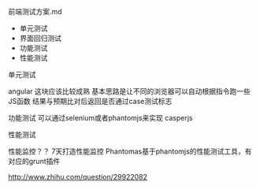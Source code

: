 前端测试方案.md


- 单元测试
- 界面回归测试
- 功能测试
- 性能测试



单元测试

angular 这块应该比较成熟
基本思路是让不同的浏览器可以自动根据指令跑一些JS函数
结果与预期比对后返回是否通过case测试标志


功能测试
可以通过selenium或者phantomjs来实现 casperjs

性能测试

性能监控？？
7天打造性能监控
Phantomas基于phantomjs的性能测试工具，有对应的grunt插件





http://www.zhihu.com/question/29922082